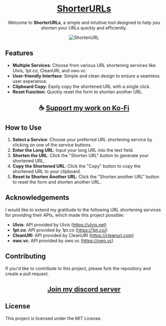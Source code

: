 <div align="center">

# [ShorterURLs](https://thatsinewave.github.io/ShorterURLs)

Welcome to **ShorterURLs**, a simple and intuitive tool designed to help you shorten your URLs quickly and efficiently. 

![ShortenURL](https://github.com/ThatSINEWAVE/ShorterURLs/assets/133239148/aa135e7b-ce14-49e9-b402-db74e16eaae4)

</div>

## Features
- **Multiple Services**: Choose from various URL shortening services like Ulvis, 1pt.co, CleanURI, and owo.vc.
- **User-friendly Interface**: Simple and clean design to ensure a seamless user experience.
- **Clipboard Copy**: Easily copy the shortened URL with a single click.
- **Reset Function**: Quickly reset the form to shorten another URL.

<div align="center">

## ☕ [Support my work on Ko-Fi](https://ko-fi.com/thatsinewave)

</div>

## How to Use

1. **Select a Service**: Choose your preferred URL shortening service by clicking on one of the service buttons.
2. **Enter the Long URL**: Input your long URL into the text field.
3. **Shorten the URL**: Click the "Shorten URL" button to generate your shortened URL.
4. **Copy the Shortened URL**: Click the "Copy" button to copy the shortened URL to your clipboard.
5. **Reset to Shorten Another URL**: Click the "Shorten another URL" button to reset the form and shorten another URL.

## Acknowledgements
I would like to extend my gratitude to the following URL shortening services for providing their APIs, which made this project possible:

- **Ulvis**: API provided by Ulvis (https://ulvis.net)
- **1pt.co**: API provided by 1pt.co (https://1pt.co/)
- **CleanURI**: API provided by CleanURI (https://cleanuri.com)
- **owo.vc**: API provided by owo.vc (https://owo.vc)

## Contributing
If you'd like to contribute to this project, please fork the repository and create a pull request.

<div align="center">

## [Join my discord server](https://discord.gg/2nHHHBWNDw)

</div>

## License
This project is licensed under the MIT License.

